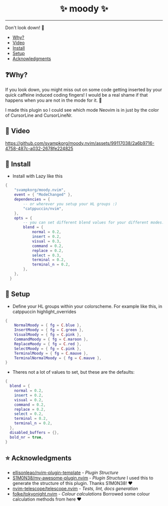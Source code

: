 <h1 align="center">✨ moody ✨</h1>

______________________________________________________________________

Don't look down! 🚠

- [Why?](#-Why?)
- [Video](#-Video)
- [Install](#-Install)
- [Setup](#-Setup)
- [Acknowledgments](#-Acknowledgments)

## ❓Why?

If you look down, you might miss out on some code getting inserted by your quick caffeine induced coding fingers!
I would be a real shame if that happens when you are not in the mode for it. 🤦

I made this plugin so I could see which mode Neovim is in just by the color of CursorLine and CursorLineNr.

## 🎥 Video

<https://github.com/svampkorg/moody.nvim/assets/99117038/2a6b9716-4758-487c-a032-2678fe224825>

## 💾 Install

- Install with Lazy like this
```lua
{
    "svampkorg/moody.nvim",
    event = { "ModeChanged" },
    dependencies = {
        -- or wherever you setup your HL groups :)
        "catppuccin/nvim",
    },
    opts = {
        -- you can set different blend values for your different modes. Some colours might look better more dark.
        blend = {
            normal = 0.2,
            insert = 0.2,
            visual = 0.3,
            command = 0.2,
            replace = 0.2,
            select = 0.3,
            terminal = 0.2,
            terminal_n = 0.2,
        },
    },
  }
```

## 🫣 Setup

- Define your HL groups within your colorscheme. For example like this, in catppuccin highlight_overrides
```lua
{
    NormalMoody = { fg = C.blue },
    InsertMoody = { fg = C.green },
    VisualMoody = { fg = C.pink },
    CommandMoody = { fg = C.maroon },
    ReplaceMoody = { fg = C.red },
    SelectMoody = { fg = C.pink },
    TerminalMoody = { fg = C.mauve },
    TerminalNormalMoody = { fg = C.mauve },
}
```

- Theres not a lot of values to set, but these are the defaults:
```lua
{
  blend = {
    normal = 0.2,
    insert = 0.2,
    visual = 0.2,
    command = 0.2,
    replace = 0.2,
    select = 0.2,
    terminal = 0.2,
    terminal_n = 0.2,
  },
  disabled_buffers = {},
  bold_nr = true,
}
```

## ⭐ Acknowledgments

- [ellisonleao/nvim-plugin-template](https://github.com/ellisonleao/nvim-plugin-template) - *Plugin Structure*
- [S1M0N38/my-awesome-plugin.nvim](https://github.com/ellisonleao/nvim-plugin-template) - *Plugin Structure* I used this to generate the structure of this plugin. Thanks S1M0N38! ❤️
- [nvim-telescope/telescope.nvim](https://github.com/nvim-telescope/telescope.nvim) - *Tests, lint, docs generation*
- [folke/tokyonight.nvim](https://github.com/folke/tokyonight.nvim) - *Colour calculations* Borrowed some colour calculation methods from here ❤️
